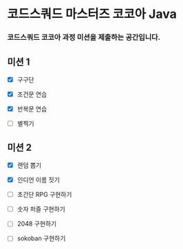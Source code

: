 # 코드스쿼드 마스터즈 코코아 Java 

### 코드스쿼드 코코아 과정 미션을 제출하는 공간입니다.

## 미션 1
- [x] 구구단
- [x] 조건문 연습 
- [x] 반복문 연습
- [ ] 별찍기


## 미션 2

- [x] 랜덤 뽑기
- [x] 인디언 이름 짓기
- [ ] 초간단 RPG 구현하기
- [ ] 숫자 퍼즐 구현하기
- [ ] 2048 구현하기
- [ ] sokoban 구현하기


